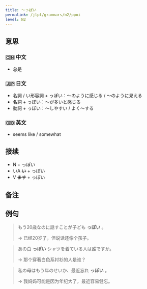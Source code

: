 ```yaml
---
title: 〜っぽい
permalink: /jlpt/grammars/n2/ppoi
level: N2
---
```


## 意思

### 🇨🇳 中文

- 总是

### 🇯🇵 日文

- 名詞 / い形容詞 + っぽい：～のように感じる / ～のように見える
- 名詞 + っぽい：〜が多いと感じる
- 動詞 + っぽい：〜しやすい / よく〜する

### 🇬🇧 英文

- seems like / somewhat

## 接续

- N + っぽい
- いA ~~い~~ + っぽい
- V ~~ます~~ + っぽい

## 备注


## 例句

> もう20歳なのに話すことが子ども **っぽい** 。
>
> → 已经20岁了，但说话还像个孩子。

> あの白 **っぽい** シャツを着ている人は誰ですか。
>
> → 那个穿著白色系衬衫的人是谁？

> 私の母はもう年のせいか、最近忘れ **っぽい** 。
>
> → 我妈妈可能是因为年纪大了，最近容易健忘。

